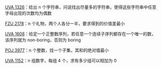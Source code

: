 [UVA 1326](https://github.com/Hapoa/Accepted/blob/master/13%20-%20%E4%B8%AD%E9%80%94%E7%9B%B8%E9%81%87%E6%B3%95/001%20-%20UVA%201326.md)：给出 n 个字符串，问说找出尽量多的字符串，使得这些字符串中任意字母出现的次数均为偶数

[FZU 2178](https://github.com/Hapoa/Accepted/blob/master/13%20-%20%E4%B8%AD%E9%80%94%E7%9B%B8%E9%81%87%E6%B3%95/002%20-%20FZU%202178.md)：n 个礼物，两个人各分一半，要求得到的价值差最小

[UVA 1608](https://github.com/Hapoa/Accepted/blob/master/13%20-%20%E4%B8%AD%E9%80%94%E7%9B%B8%E9%81%87%E6%B3%95/003%20-%20UVA%201608.md)：给定一个正整数序列，若任意一个连续子序列都存在一个唯一的数，该序列就为 non-boring，否则为 boring

[POJ 3977](https://github.com/Hapoa/Accepted/blob/master/13%20-%20%E4%B8%AD%E9%80%94%E7%9B%B8%E9%81%87%E6%B3%95/004%20-%20POJ%203977.md)：n 个整数，找一个子集，其和的绝对值最小

[UVA 1152](https://github.com/Hapoa/Accepted/blob/master/13%20-%20%E4%B8%AD%E9%80%94%E7%9B%B8%E9%81%87%E6%B3%95/005%20-%20UVA%201152.md)：n 组数字，每组 4 个，求有多少组可以相加为 0













